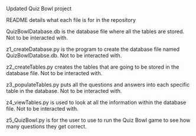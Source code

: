 Updated Quiz Bowl project

README details what each file is for in the repository

QuizBowlDatabase.db is the database file where all the tables are stored. Not to be interacted with.

z1_createDatabase.py is the program to create the database file named QuizBowlDatabse.db. Not to be interacted with.

z2_createTables.py creates the tables that are going to be stored in the database file. Not to be interacted with.

z3_populateTables.py puts all the questions and answers into each specific table in the database. Not to be interacted with.

z4_viewTables.py is used to look at all the information within the database file. Not to be interacted with.

z5_QuizBowl.py is for the user to use to run the Quiz Bowl game to see how many questions they get correct.

